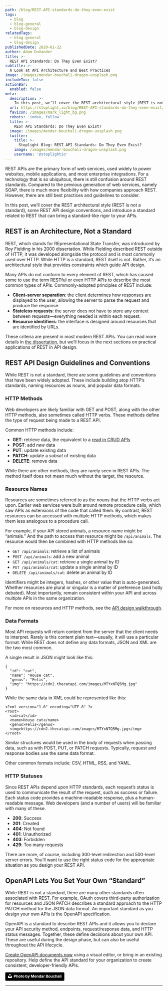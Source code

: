 ```yaml
---
path: /blog/REST-API-standards-do-they-even-exist
tags:
  - blog
  - blog-general
  - blog-design
relatedTags:
  - blog-general
  - blog-design
publishedDate: 2020-01-22
author: Adam DuVander
title: >-
  REST API Standards: Do They Even Exist?
subtitle: >-
  A Look at API Architecture and Best Practices
image: /images/mendar-bouchali-dragon-unsplash.png
includeToc: false
actionBar:
  enabled: false
meta:
  description: >-
    In this post, we’ll cover the REST architectural style (REST is not a standard), some REST API design conventions, and introduce a standard related to REST that can bring a standard-like rigor to your APIs.
  url: https://stoplight.io/blog/REST-API-standards-do-they-even-exist/
  favicon: /images/mark_light_bg.png
  robots: 'index, follow'
  title: >-
    REST API Standards: Do They Even Exist?
  image: /images/mendar-bouchali-dragon-unsplash.png
  twitter:
    title: >-
      Stoplight Blog: REST API Standards: Do They Even Exist?
    image: /images/mendar-bouchali-dragon-unsplash.png
    username: '@stoplightio'
---
```


REST APIs are the primary form of web services, used widely to power websites, mobile applications, and most enterprise integrations. For a technology that is so ubiquitous, there is still confusion around REST standards. Compared to the previous generation of web services, namely SOAP, there is much more flexibility with how companies approach REST. However, there are still best practices and guidelines to consider.

In this post, we’ll cover the REST architectural style (REST is not a standard), some REST API design conventions, and introduce a standard related to REST that can bring a standard-like rigor to your APIs.

## REST is an Architecture, Not a Standard

REST, which stands for REpresentational State Transfer, was introduced by Roy Fielding in his 2000 dissertation. While Fielding described REST outside of HTTP, it was developed alongside the protocol and is most commonly used over HTTP. While HTTP is a standard, REST itself is not. Rather, it’s an architectural style that provides constraints which guide API design.

Many APIs do not conform to every element of REST, which has caused some to use the term RESTful or even HTTP APIs to describe the most common types of APIs. Commonly-adopted principles of REST include:

- **Client-server separation**: the client determines how responses are displayed to the user, allowing the server to parse the request and produce the response.
- **Stateless requests**: the server does not have to store any context between requests—everything needed is within each request.
- **Resource identifiers**: the interface is designed around resources that are identified by URLs.

These criteria are present in most modern REST APIs. You can read more details in [the dissertation](https://www.ics.uci.edu/~fielding/pubs/dissertation/rest_arch_style.htm), but we’ll focus in the next sections on practical applications of REST in API design.

## REST API Design Guidelines and Conventions

While REST is not a standard, there are some guidelines and conventions that have been widely adopted. These include building atop HTTP’s standards, naming resources as nouns, and popular data formats.

### HTTP Methods

Web developers are likely familiar with GET and POST, along with the other HTTP methods, also sometimes called HTTP verbs. These methods define the type of request being made to a REST API.

Common HTTP methods include:

- **GET**: retrieve data, the equivalent to a [read in CRUD APIs](https://stoplight.io/blog/crud-api-design/)
- **POST**: add _new_ data
- **PUT**: update existing data
- **PATCH**: update a _subset_ of existing data
- **DELETE**: remove data

While there are other methods, they are rarely seen in REST APIs. The method itself does not mean much without the target, the resource.

### Resource Names

Resources are sometimes referred to as the nouns that the HTTP verbs act upon. Earlier web services were built around remote procedure calls, which saw APIs as extensions of the code that called them. By contrast, REST resources can be accessed with multiple HTTP methods, which makes them less analogous to a procedure call.

For example, if your API stored animals, a resource name might be “animals.” And the path to access that resource might be `/api/animals`. The resource would then be combined with HTTP methods like so:

- `GET /api/animals`: retrieve a list of animals
- `POST /api/animals`: add a new animal
- `GET /api/animals/cat`: retrieve a single animal by ID
- `PUT /api/animals/cat`: update a single animal by ID
- `DELETE /api/animals/cat`: delete an animal by ID

Identifiers might be integers, hashes, or other value that is auto-generated. Whether resources are plural or singular is a matter of preference (and hotly debated). Most importantly, remain consistent within your API and across multiple APIs in the same organization.

For more on resources and HTTP methods, see the [API design walkthrough](https://stoplight.io/blog/api-design-example/).

### Data Formats

Most API requests will return content from the server that the client needs to interpret. Rarely is this content plain text—usually, it will use a particular format. While REST does not define any data formats, JSON and XML are the two most common.

A single result in JSON might look like this:

```
{
  "id": "cat",
  "name": "House cat",
  "genus": "Felis",
  "img": "https://cdn2.thecatapi.com/images/MTYxNTQ5Mg.jpg"
}
```

While the same data in XML could be represented like this:

```
<?xml version="1.0" encoding="UTF-8" ?>
<root>
  <id>cat</id>
  <name>House cat</name>
  <genus>Felis</genus>
  <img>https://cdn2.thecatapi.com/images/MTYxNTQ5Mg.jpg</img>
</root>
```

Similar structures would be used in the body of requests when passing data, such as with POST, PUT, or PATCH requests. Typically, request and response bodies use the same data format.

Other common formats include: CSV, HTML, RSS, and YAML.

### HTTP Statuses

Since REST APIs depend upon HTTP standards, each request’s status is used to communicate the result of the request, such as success or failure. Each status code provides a machine-readable response, plus a human-readable message. Web developers (and a number of users) will be familiar with many of these.

- **200**: Success
- **201**: Created
- **404**: Not found
- **401**: Unauthorized
- **403**: Forbidden
- **429**: Too many requests

There are more, of course, including 300-level redirection and 500-level server errors. You’ll want to use the right status code for the appropriate situation as you design your REST API.

## OpenAPI Lets You Set Your Own “Standard”

While REST is not a standard, there are many other standards often associated with REST. For example, OAuth covers third-party authorization for resources and JSON PATCH describes a standard approach to the HTTP PATCH method for the JSON data format. An important standard as you design your own APIs is the OpenAPI specification.

OpenAPI is a standard to describe REST APIs and it allows you to declare your API security method, endpoints, request/response data, and HTTP status messages. Together, these define decisions about your own API. These are useful during the design phase, but can also be useful throughout the API lifecycle.

[Create OpenAPI documents now](https://stoplight.io/studio/) using a visual editor, or bring in an existing repository. Help define the API standard for your organization to create consistent, developer-friendly APIs.

<a style="background-color:black;color:white;text-decoration:none;padding:4px 6px;font-family:-apple-system, BlinkMacSystemFont, &quot;San Francisco&quot;, &quot;Helvetica Neue&quot;, Helvetica, Ubuntu, Roboto, Noto, &quot;Segoe UI&quot;, Arial, sans-serif;font-size:12px;font-weight:bold;line-height:1.2;display:inline-block;border-radius:3px" href="https://unsplash.com/@mendarb?utm_medium=referral&amp;utm_campaign=photographer-credit&amp;utm_content=creditBadge" target="_blank" rel="noopener noreferrer" title="Download free high-res photos from Mendar Bouchali"><span style="display:inline-block;padding:2px 3px"><svg xmlns="http://www.w3.org/2000/svg" style="height:12px;width:auto;position:relative;vertical-align:middle;top:-2px;fill:white" viewBox="0 0 32 32"><title>unsplash-logo</title><path d="M10 9V0h12v9H10zm12 5h10v18H0V14h10v9h12v-9z"></path></svg></span><span style="display:inline-block;padding:2px 3px">Photo by Mendar Bouchali</span></a>

---
